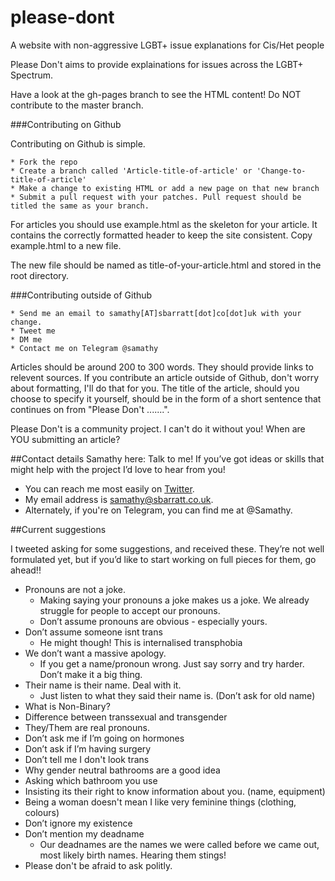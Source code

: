 # please-dont
A website with non-aggressive LGBT+ issue explanations for Cis/Het people

Please Don't aims to provide explainations for issues across the LGBT+ Spectrum.

Have a look at the gh-pages branch to see the HTML content!
Do NOT contribute to the master branch.


###Contributing on Github

Contributing on Github is simple.

    * Fork the repo
    * Create a branch called 'Article-title-of-article' or 'Change-to-title-of-article'
    * Make a change to existing HTML or add a new page on that new branch
    * Submit a pull request with your patches. Pull request should be titled the same as your branch.

For articles you should use example.html as the skeleton for your article. 
It contains the correctly formatted header to keep the site consistent.
Copy example.html to a new file.

The new file should be named as title-of-your-article.html and stored in the root directory.

###Contributing outside of Github

    * Send me an email to samathy[AT]sbarratt[dot]co[dot]uk with your change.
    * Tweet me
    * DM me
    * Contact me on Telegram @samathy

Articles should be around 200 to 300 words. They should provide links to relevent sources.
If you contribute an article outside of Github, don't worry about formatting, I'll do that for you.
The title of the article, should you choose to specify it yourself, should be in the form of a short sentence that continues on from "Please Don't .......".

Please Don't is a community project. I can't do it without you!
When are YOU submitting an article?

##Contact details
Samathy here: Talk to me! If you’ve got ideas or skills that might help with the project I’d love to hear from you!

* You can reach me most easily on [Twitter](https://www.twitter.com/Samathy_Barratt).
* My email address is [samathy@sbarratt.co.uk](mailto:samathy@sbarratt.co.uk).
* Alternately, if you're on Telegram, you can find me at @Samathy.

##Current suggestions

I tweeted asking for some suggestions, and received these.
They’re not well formulated yet, but if you’d like to start working on full pieces for them, go ahead!!
* Pronouns are not a joke.
    * Making saying your pronouns a joke makes us a joke. We already struggle for people to accept our pronouns.
    * Don’t assume pronouns are obvious - especially yours.
* Don’t assume someone isnt trans
    * He might though! This is internalised transphobia
* We don’t want a massive apology.
    * If you get a name/pronoun wrong. Just say sorry and try harder. Don’t make it a big thing.
* Their name is their name. Deal with it.
    * Just listen to what they said their name is. (Don’t ask for old name)
* What is Non-Binary?
* Difference between transsexual and transgender
* They/Them are real pronouns.
* Don’t ask me if I’m going on hormones
* Don’t ask if I’m having surgery
* Don’t tell me I don't look trans
* Why gender neutral bathrooms are a good idea
* Asking which bathroom you use
* Insisting its their right to know information about you. (name, equipment)
* Being a woman doesn't mean I like very feminine things (clothing, colours)
* Don’t ignore my existence
* Don’t mention my deadname
    * Our deadnames are the names we were called before we came out, most likely birth names. Hearing them stings!
* Please don't be afraid to ask politly.
